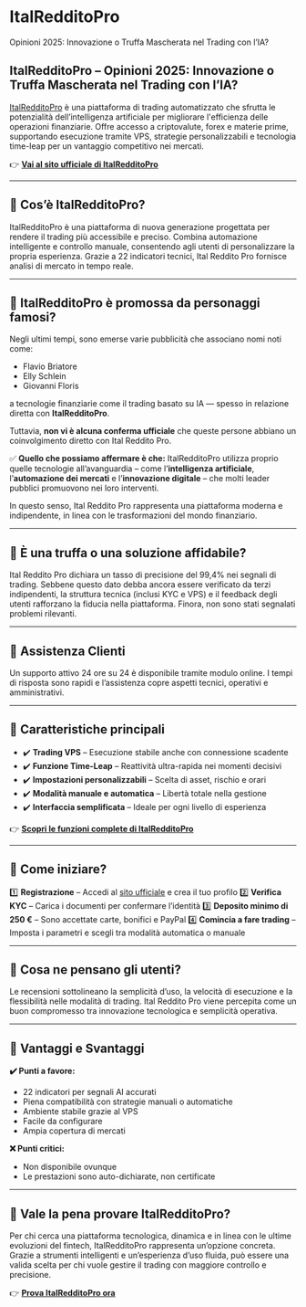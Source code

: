 # ItalRedditoPro
Opinioni 2025: Innovazione o Truffa Mascherata nel Trading con l’IA?
## ItalRedditoPro – Opinioni 2025: Innovazione o Truffa Mascherata nel Trading con l’IA?

[ItalRedditoPro](https://italredditopro.it) è una piattaforma di trading automatizzato che sfrutta le potenzialità dell’intelligenza artificiale per migliorare l'efficienza delle operazioni finanziarie. Offre accesso a criptovalute, forex e materie prime, supportando esecuzione tramite VPS, strategie personalizzabili e tecnologia time-leap per un vantaggio competitivo nei mercati.

👉 **[Vai al sito ufficiale di ItalRedditoPro](https://italredditopro.it)**

---

## 📌 Cos’è ItalRedditoPro?

ItalRedditoPro è una piattaforma di nuova generazione progettata per rendere il trading più accessibile e preciso. Combina automazione intelligente e controllo manuale, consentendo agli utenti di personalizzare la propria esperienza. Grazie a 22 indicatori tecnici, Ital Reddito Pro fornisce analisi di mercato in tempo reale.

---

## 📌 ItalRedditoPro è promossa da personaggi famosi?

Negli ultimi tempi, sono emerse varie pubblicità che associano nomi noti come:

- Flavio Briatore
- Elly Schlein
- Giovanni Floris

a tecnologie finanziarie come il trading basato su IA — spesso in relazione diretta con **ItalRedditoPro**.

Tuttavia, **non vi è alcuna conferma ufficiale** che queste persone abbiano un coinvolgimento diretto con Ital Reddito Pro.

✅ **Quello che possiamo affermare è che:** ItalRedditoPro utilizza proprio quelle tecnologie all’avanguardia – come l’**intelligenza artificiale**, l’**automazione dei mercati** e l’**innovazione digitale** – che molti leader pubblici promuovono nei loro interventi.

In questo senso, Ital Reddito Pro rappresenta una piattaforma moderna e indipendente, in linea con le trasformazioni del mondo finanziario.

---

## 📌 È una truffa o una soluzione affidabile?

Ital Reddito Pro dichiara un tasso di precisione del 99,4% nei segnali di trading. Sebbene questo dato debba ancora essere verificato da terzi indipendenti, la struttura tecnica (inclusi KYC e VPS) e il feedback degli utenti rafforzano la fiducia nella piattaforma. Finora, non sono stati segnalati problemi rilevanti.

---

## 📌 Assistenza Clienti

Un supporto attivo 24 ore su 24 è disponibile tramite modulo online. I tempi di risposta sono rapidi e l’assistenza copre aspetti tecnici, operativi e amministrativi.

---

## 📌 Caratteristiche principali

- ✔️ **Trading VPS** – Esecuzione stabile anche con connessione scadente
- ✔️ **Funzione Time-Leap** – Reattività ultra-rapida nei momenti decisivi
- ✔️ **Impostazioni personalizzabili** – Scelta di asset, rischio e orari
- ✔️ **Modalità manuale e automatica** – Libertà totale nella gestione
- ✔️ **Interfaccia semplificata** – Ideale per ogni livello di esperienza

👉 **[Scopri le funzioni complete di ItalRedditoPro](https://italredditopro.it)**

---

## 📌 Come iniziare?

1️⃣ **Registrazione** – Accedi al [sito ufficiale](https://italredditopro.it) e crea il tuo profilo
2️⃣ **Verifica KYC** – Carica i documenti per confermare l’identità
3️⃣ **Deposito minimo di 250 €** – Sono accettate carte, bonifici e PayPal
4️⃣ **Comincia a fare trading** – Imposta i parametri e scegli tra modalità automatica o manuale

---

## 📌 Cosa ne pensano gli utenti?

Le recensioni sottolineano la semplicità d’uso, la velocità di esecuzione e la flessibilità nelle modalità di trading. Ital Reddito Pro viene percepita come un buon compromesso tra innovazione tecnologica e semplicità operativa.

---

## 📌 Vantaggi e Svantaggi

**✔️ Punti a favore:**
- 22 indicatori per segnali AI accurati
- Piena compatibilità con strategie manuali o automatiche
- Ambiente stabile grazie al VPS
- Facile da configurare
- Ampia copertura di mercati

**❌ Punti critici:**
- Non disponibile ovunque
- Le prestazioni sono auto-dichiarate, non certificate

---

## 📌 Vale la pena provare ItalRedditoPro?

Per chi cerca una piattaforma tecnologica, dinamica e in linea con le ultime evoluzioni del fintech, ItalRedditoPro rappresenta un’opzione concreta. Grazie a strumenti intelligenti e un’esperienza d’uso fluida, può essere una valida scelta per chi vuole gestire il trading con maggiore controllo e precisione.

👉 **[Prova ItalRedditoPro ora](https://italredditopro.it)**

